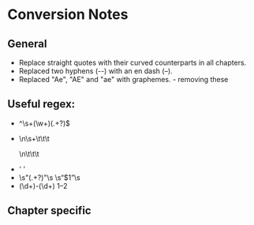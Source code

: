 # Conversion Notes
## General
* Replace straight quotes with their curved counterparts in all chapters.
* Replaced two hyphens (--) with an en dash (–).
* Replaced "Ae", "AE" and "ae" with graphemes. - removing these

## Useful regex:
* ^\s+(\w+)(.+?)$
* </p>\n\s+\t\t\t<p> </p>\n\t\t\t<p>
* ' ’
* \s"(.+?)"\s \s“$1”\s
* (\d+)-(\d+) $1–$2

## Chapter specific